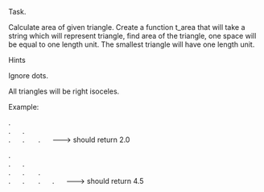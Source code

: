 Task.

Calculate area of given triangle.
Create a function t_area that will take a string which will represent triangle, find area of the triangle, one space will be equal to one length unit. The smallest triangle will have one length unit.

Hints

Ignore dots.

All triangles will be right isoceles.

Example:

.</br>
.&nbsp;&nbsp;&nbsp;&nbsp;&nbsp; . &nbsp; </br>
.&nbsp;&nbsp;&nbsp;&nbsp;&nbsp; . &nbsp;&nbsp;&nbsp;&nbsp;&nbsp; . &nbsp;&nbsp;&nbsp;&nbsp; ---> should return 2.0


.</br>
.&nbsp;&nbsp;&nbsp;&nbsp;&nbsp; . &nbsp; </br>
.&nbsp;&nbsp;&nbsp;&nbsp;&nbsp; . &nbsp;&nbsp;&nbsp;&nbsp;&nbsp; . &nbsp;&nbsp;&nbsp;&nbsp; </br>
.&nbsp;&nbsp;&nbsp;&nbsp;&nbsp; . &nbsp;&nbsp;&nbsp;&nbsp;&nbsp; . &nbsp;&nbsp;&nbsp;&nbsp; . &nbsp;&nbsp;&nbsp;&nbsp; ---> should return 4.5